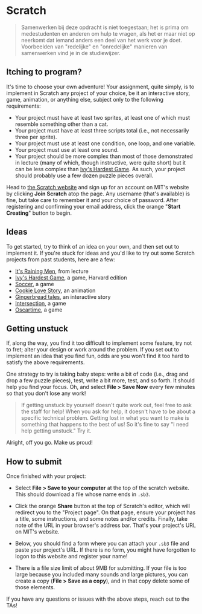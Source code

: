 # Scratch

> Samenwerken bij deze opdracht is niet toegestaan; het is prima om medestudenten en anderen om hulp te vragen, als het er maar niet op neerkomt dat iemand anders een deel van het werk voor je doet. Voorbeelden van "redelijke" en "onredelijke" manieren van samenwerken vind je in de studiewijzer.


## Itching to program?

It's time to choose your own adventure! Your assignment, quite simply, is to implement in Scratch any project of your choice, be it an interactive story, game, animation, or anything else, subject only to the following requirements:

* Your project must have at least two sprites, at least one of which must resemble something other than a cat.
* Your project must have at least three scripts total (i.e., not necessarily three per sprite).
* Your project must use at least one condition, one loop, and one variable.
* Your project must use at least one sound.
* Your project should be more complex than most of those demonstrated in lecture (many of which, though instructive, were quite short) but it can be less complex than [Ivy's Hardest Game](https://scratch.mit.edu/projects/326129587/). As such, your project should probably use a few dozen puzzle pieces overall.

Head to [the Scratch website](https://scratch.mit.edu/) and sign up for an account on MIT's website by clicking **Join Scratch** atop the page. Any username (that's available) is fine, but take care to remember it and your choice of password.  After registering and confirming your email address, click the orange "**Start Creating**" button to begin.


## Ideas

To get started, try to think of an idea on your own, and then set out to implement it. If you're stuck for ideas and you'd like to try out some Scratch projects from past students, here are a few:

- [It's Raining Men](https://scratch.mit.edu/projects/37412/), from lecture
- [Ivy's Hardest Game](https://scratch.mit.edu/projects/326129587/), a game, Harvard edition
- [Soccer](https://scratch.mit.edu/projects/37413/), a game
- [Cookie Love Story](https://scratch.mit.edu/projects/26329196/), an animation
- [Gingerbread tales](https://scratch.mit.edu/projects/277536784/), an interactive story
- [Intersection](https://scratch.mit.edu/projects/75390754/), a game
- [Oscartime](https://scratch.mit.edu/projects/277537196/), a game


## Getting unstuck

If, along the way, you find it too difficult to implement some feature, try not to fret; alter your design or work around the problem. If you set out to implement an idea that you find fun, odds are you won't find it too hard to satisfy the above requirements. 

One strategy to try is taking baby steps: write a bit of code (i.e., drag and drop a few puzzle pieces), test, write a bit more, test, and so forth. It should help you find your focus. Oh, and select **File > Save Now** every few minutes so that you don't lose any work!

> If getting unstuck by yourself doesn't quite work out, feel free to ask the staff for help! When you ask for help, it doesn't have to be about a specific technical problem. Getting lost in what you want to make is something that happens to the best of us! So it's fine to say "I need help getting unstuck." Try it.

Alright, off you go. Make us proud! 


## How to submit

Once finished with your project:

- Select **File > Save to your computer** at the top of the scratch website. This should download a file whose name ends in `.sb3`.

- Click the orange **Share** button at the top of Scratch's editor, which will redirect you to the "Project page". On that page, ensure your project has a title, some instructions, and some notes and/or credits. Finally, take note of the URL in your browser's address bar. That's your project's URL on MIT's website.

- Below, you should find a form where you can attach your `.sb3` file and paste your project's URL. If there is no form, you might have forgotten to logon to this website and register your name!

- There is a file size limit of about 9MB for submitting. If your file is too large because you included many sounds and large pictures, you can create a copy (**File > Save as a copy**), and in that copy delete some of those elements.


If you have any questions or issues with the above steps, reach out to the TAs!
